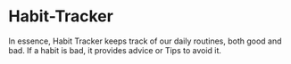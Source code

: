 # Habit-Tracker
In essence, Habit Tracker keeps track of our daily routines, both good and bad. If a habit is bad, it provides advice or Tips to avoid it.
